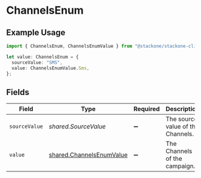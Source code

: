 # ChannelsEnum

## Example Usage

```typescript
import { ChannelsEnum, ChannelsEnumValue } from "@stackone/stackone-client-ts/sdk/models/shared";

let value: ChannelsEnum = {
  sourceValue: "SMS",
  value: ChannelsEnumValue.Sms,
};
```

## Fields

| Field                                                                       | Type                                                                        | Required                                                                    | Description                                                                 | Example                                                                     |
| --------------------------------------------------------------------------- | --------------------------------------------------------------------------- | --------------------------------------------------------------------------- | --------------------------------------------------------------------------- | --------------------------------------------------------------------------- |
| `sourceValue`                                                               | *shared.SourceValue*                                                        | :heavy_minus_sign:                                                          | The source value of the Channels.                                           | SMS                                                                         |
| `value`                                                                     | [shared.ChannelsEnumValue](../../../sdk/models/shared/channelsenumvalue.md) | :heavy_minus_sign:                                                          | The Channels of the campaign.                                               | sms                                                                         |
